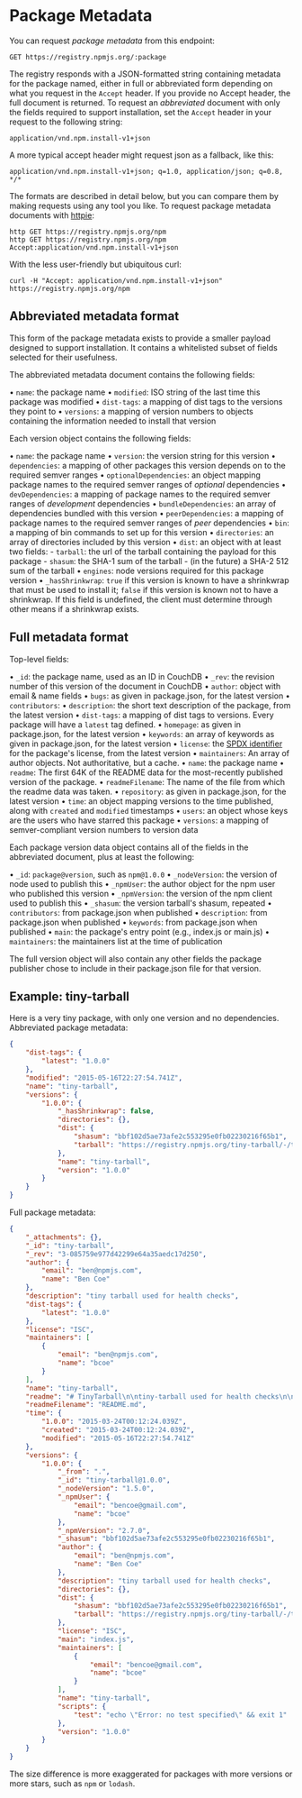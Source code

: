 # Package Metadata

You can request _package metadata_ from this endpoint:

`GET https://registry.npmjs.org/:package`

The registry responds with a JSON-formatted string containing metadata for the package named, either in full or abbreviated form depending on what you request in the `Accept` header. If you provide no Accept header, the full document is returned. To request an _abbreviated_ document with only the fields required to support installation, set the `Accept` header in your request to the following string:

`application/vnd.npm.install-v1+json`

A more typical accept header might request json as a fallback, like this:

`application/vnd.npm.install-v1+json; q=1.0, application/json; q=0.8, */*`

The formats are described in detail below, but you can compare them by making requests using any tool you like. To request package metadata documents with [httpie](https://httpie.org):

```shell
http GET https://registry.npmjs.org/npm
http GET https://registry.npmjs.org/npm Accept:application/vnd.npm.install-v1+json
```

With the less user-friendly but ubiquitous curl:

```shell
curl -H "Accept: application/vnd.npm.install-v1+json" https://registry.npmjs.org/npm
```

## Abbreviated metadata format

This form of the package metadata exists to provide a smaller payload designed to support installation. It contains a whitelisted subset of fields selected for their usefulness.

The abbreviated metadata document contains the following fields:

• `name`: the package name
• `modified`: ISO string of the last time this package was modified
• `dist-tags`: a mapping of dist tags to the versions they point to
• `versions`: a mapping of version numbers to objects containing the information needed to install that version

Each version object contains the following fields:

• `name`: the package name
• `version`: the version string for this version
• `dependencies`: a mapping of other packages this version depends on to the required semver ranges
• `optionalDependencies`:  an object mapping package names to the required semver ranges of _optional_ dependencies
• `devDependencies`: a mapping of package names to the required semver ranges of _development_ dependencies
• `bundleDependencies`: an array of dependencies bundled with this version
• `peerDependencies`: a mapping of package names to the required semver ranges of _peer_ dependencies
• `bin`: a mapping of bin commands to set up for this version
• `directories`: an array of directories included by this version
• `dist`: an object with at least two fields:
    - `tarball`: the url of the tarball containing the payload for this package
    - `shasum`: the SHA-1 sum of the tarball
    - (in the future) a SHA-2 512 sum of the tarball
• `engines`: node versions required for this package version
• `_hasShrinkwrap`: `true` if this version is known to have a shrinkwrap that must be used to install it; `false` if this version is known not to have a shrinkwrap. If this field is undefined, the client must determine through other means if a shrinkwrap exists.

## Full metadata format

Top-level fields:

• `_id`: the package name, used as an ID in CouchDB
• `_rev`: the revision number of this version of the document in CouchDB
• `author`: object with email & name fields
• `bugs`: as given in package.json, for the latest version
• `contributors`:
• `description`: the short text description of the package, from the latest version
• `dist-tags`: a mapping of dist tags to versions. Every package will have a `latest` tag defined.
• `homepage`: as given in package.json, for the latest version
• `keywords`: an array of keywords as given in package.json, for the latest version
• `license`: the [SPDX identifier](https://spdx.org/licenses/) for the package's license, from the latest version
• `maintainers`: An array of author objects. Not authoritative, but a cache.
• `name`: the package name
• `readme`: The first 64K of the README data for the most-recently published version of the package.
• `readmeFilename`: The name of the file from which the readme data was taken.
• `repository`: as given in package.json, for the latest version
• `time`: an object mapping versions to the time published, along with `created` and `modified` timestamps
• `users`: an object whose keys are the users who have starred this package
• `versions`: a mapping of semver-compliant version numbers to version data

Each package version data object contains all of the fields in the abbreviated document, plus at least the following:

• `_id`: `package@version`, such as `npm@1.0.0`
• `_nodeVersion`: the version of node used to publish this
• `_npmUser`: the author object for the npm user who published this version
• `_npmVersion`: the version of the npm client used to publish this
• `_shasum`: the version tarball's shasum, repeated
• `contributors`: from package.json when published
• `description`: from package.json when published
• `keywords`: from package.json when published
• `main`: the package's entry point (e.g., index.js or main.js)
• `maintainers`: the maintainers list at the time of publication

The full version object will also contain any other fields the package publisher chose to include in their package.json file for that version.

## Example: tiny-tarball

Here is a very tiny package, with only one version and no dependencies. Abbreviated package metadata:

```json
{
    "dist-tags": {
        "latest": "1.0.0"
    },
    "modified": "2015-05-16T22:27:54.741Z",
    "name": "tiny-tarball",
    "versions": {
        "1.0.0": {
            "_hasShrinkwrap": false,
            "directories": {},
            "dist": {
                "shasum": "bbf102d5ae73afe2c553295e0fb02230216f65b1",
                "tarball": "https://registry.npmjs.org/tiny-tarball/-/tiny-tarball-1.0.0.tgz"
            },
            "name": "tiny-tarball",
            "version": "1.0.0"
        }
    }
}
```

Full package metadata:

```json
{
    "_attachments": {},
    "_id": "tiny-tarball",
    "_rev": "3-085759e977d42299e64a35aedc17d250",
    "author": {
        "email": "ben@npmjs.com",
        "name": "Ben Coe"
    },
    "description": "tiny tarball used for health checks",
    "dist-tags": {
        "latest": "1.0.0"
    },
    "license": "ISC",
    "maintainers": [
        {
            "email": "ben@npmjs.com",
            "name": "bcoe"
        }
    ],
    "name": "tiny-tarball",
    "readme": "# TinyTarball\n\ntiny-tarball used for health checks\n\n**don't unpublish me!**\n",
    "readmeFilename": "README.md",
    "time": {
        "1.0.0": "2015-03-24T00:12:24.039Z",
        "created": "2015-03-24T00:12:24.039Z",
        "modified": "2015-05-16T22:27:54.741Z"
    },
    "versions": {
        "1.0.0": {
            "_from": ".",
            "_id": "tiny-tarball@1.0.0",
            "_nodeVersion": "1.5.0",
            "_npmUser": {
                "email": "bencoe@gmail.com",
                "name": "bcoe"
            },
            "_npmVersion": "2.7.0",
            "_shasum": "bbf102d5ae73afe2c553295e0fb02230216f65b1",
            "author": {
                "email": "ben@npmjs.com",
                "name": "Ben Coe"
            },
            "description": "tiny tarball used for health checks",
            "directories": {},
            "dist": {
                "shasum": "bbf102d5ae73afe2c553295e0fb02230216f65b1",
                "tarball": "https://registry.npmjs.org/tiny-tarball/-/tiny-tarball-1.0.0.tgz"
            },
            "license": "ISC",
            "main": "index.js",
            "maintainers": [
                {
                    "email": "bencoe@gmail.com",
                    "name": "bcoe"
                }
            ],
            "name": "tiny-tarball",
            "scripts": {
                "test": "echo \"Error: no test specified\" && exit 1"
            },
            "version": "1.0.0"
        }
    }
}
```

The size difference is more exaggerated for packages with more versions or more stars, such as `npm` or `lodash`.
